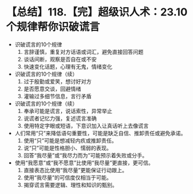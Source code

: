 # 【总结】118.【完】超级识人术：23.10个规律帮你识破谎言

-   识破谎言的10个规律
    1.  言辞谨慎，重复对方话语或词汇，避免直接回答问题
    2.  谈话间断，观察是否自在或不安
    3.  快速变化话题，心理有无鬼，情绪变化
-   识破谎言的10个规律（续）
    1.  过于殷勤或爱笑，想讨好对方
    2.  是否愿意交谈，回避情绪
    3.  灌输过多细节信息，言行矛盾
-   识破谎言的10个规律（续）
    1.  奉承可能是谎言，说话索性，异常举止
    2.  说谎者记忆力强，复述谎言准确
    3.  使用特定字眼或短语，下意识加入让真话听上去像谎言
-   人们常用“只”来降低语句重要性，可能是缺乏自信、推卸责任或避免承诺。
    1.  使用“只”可能是想减轻内疚或推卸责任。
    2.  说“只”可能是性格胆小、懦弱的表现。
    3.  回答“我尽量”或“我尽力而为”可能预示着失败或分手。
-   使用“我愿意”或“我不愿意”比使用“我尽量”更直接，更可信。
    1.  直接表态比使用“我尽量”更能保证行动跟上。
    2.  使用“我尽量”的可信度仅相当于可能。
    3.  揭穿谎言需要逻辑、理性和知识的甄别。